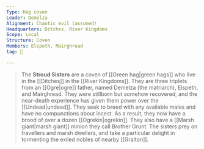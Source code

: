 ```yaml
---
Type: Hag coven
Leader: Demelza
Alignment: Chaotic evil (assumed)
Headquarters: Ditches, River Kingdoms
Scope: Local
Structure: Coven
Members: Elspeth, Mairghread
tag: 👥

---
```


> The **Stroud Sisters** are a coven of [[Green hag|green hags]] who live in the [[Ditches]] in the [[River Kingdoms]]. They are three triplets from an [[Ogre|ogre]] father, named Demelza (the matriarch), Elspeth, and Mairghread. They were stillborn but somehow recovered, and the near-death experience has given them power over the [[Undead|undead]].
> They seek to breed with any available males and have no compunctions about incest. As a result, they now have a brood of over a dozen [[Ogrekin|ogrekin]]. They also have a [[Marsh giant|marsh giant]] minion they call Brother Grunt.
> The sisters prey on travellers and marsh dwellers, and take a particular delight in tormenting the exiled nobles of nearby [[Gralton]].







